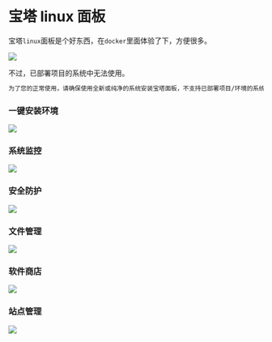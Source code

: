 # 宝塔 linux 面板

宝塔`linux`面板是个好东西，在`docker`里面体验了下，方便很多。


![](https://z.wiki/autoupload/20230131/LH4e.168X286-image.png)

不过，已部署项目的系统中无法使用。

```bash
为了您的正常使用，请确保使用全新或纯净的系统安装宝塔面板，不支持已部署项目/环境的系统安装
```


### 一键安装环境

![](https://1.z.wiki/autoupload/20230131/57eO.988X1332-image.png)

### 系统监控

![](https://2.z.wiki/autoupload/20230131/j2Kd.1312X2298-image.png)

### 安全防护

![](https://2.z.wiki/autoupload/20230131/4WDl.954X2298-image.png)

### 文件管理

![](https://3.z.wiki/autoupload/20230131/Ovsy.654X2304-image.png)


### 软件商店

![](https://2.z.wiki/autoupload/20230131/vwJL.1418X2282-image.png)

### 站点管理

![](https://5.z.wiki/autoupload/20230131/hcsP.1062X2292-image.png)
